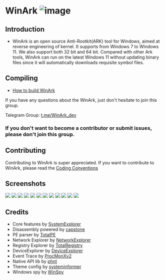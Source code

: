 # WinArk ![image](doc/resources/WinArk.ico)

## Introduction

* WinArk is an open source Anti-Rootkit(ARK) tool for Windows, aimed at reverse engineering of kernel. It supports from Windows 7 to Windows 11. We also support both 32 bit and 64 bit. Compared with other Ark tools, WinArk can run on the latest Windows 11 without updating binary files since it will automatically downloads requisite symbol files.

## Compiling
* [How to build WinArk](doc/build-winark.md)

If you have any questions about the WinArk, just don't hesitate to join this group.

Telegram Group: [t.me/WinArk_dev](https://t.me/WinArk_dev)

### If you don't want to become a contributor or submit issues, please don't join this group. 

## Contributing
Contributing to WinArk is super appreciated.
If you want to contribute to WinArk, please read the [Coding Conventions](doc/Coding%20Conventions.md)


## Screenshots

![](./Untitled%2016.png)
![](./Untitled%2015.png)
![](./Untitled%2014.png)
![](./Untitled%2013.png)
![](./Untitled%2012.png)
![](./Untitled%2011.png)
![](./Untitled%2010.png)
![](./Untitled%209.png)
![](./Untitled%208.png)
![](./Untitled%206.png)
![](./Untitled%205.png)
![](./Untitled%207.png)

## Credits

- Core features by [SystemExplorer](https://github.com/zodiacon/SystemExplorer)
- Disassembly powered by [capstone](https://github.com/capstone-engine/capstone)
- PE parser by [TotalPE](https://github.com/zodiacon/PEParser)
- Network Explorer by [NetworkExplorer](https://github.com/zodiacon/NetworkExplorer)
- Registry Explorer by [TotalRegistry](https://github.com/zodiacon/TotalRegistry)
- DeviceExplorer by [DeviceExplorer](https://github.com/zodiacon/DeviceExplorer)
- Event Trace by [ProcMonXv2](https://github.com/zodiacon/ProcMonXv2)
- Native API lib by [phnt](https://github.com/processhacker/phnt)
- Theme config by [systeminformer](https://github.com/winsiderss/systeminformer)
- Windows spy by [WinSpy](https://github.com/zodiacon/WinSpy)
